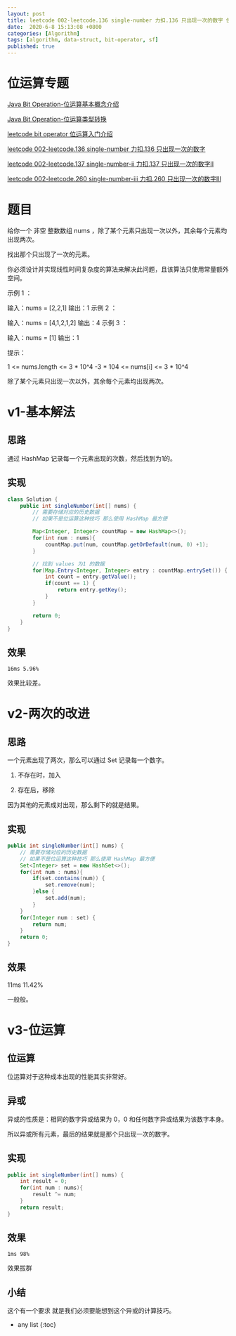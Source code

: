 ```yaml
---
layout: post
title: leetcode 002-leetcode.136 single-number 力扣.136 只出现一次的数字 位运算
date:  2020-6-8 15:13:08 +0800
categories: [Algorithm]
tags: [algorithm, data-struct, bit-operator, sf]
published: true
---
```


# 位运算专题

[Java Bit Operation-位运算基本概念介绍](https://houbb.github.io/2020/06/08/algorithm-000-leetcode-data-struct-002-bit-operator-00-base)

[Java Bit Operation-位运算类型转换](https://houbb.github.io/2020/06/08/algorithm-000-leetcode-data-struct-002-bit-operator-00-convert)

[leetcode bit operator 位运算入门介绍](https://houbb.github.io/2020/06/08/algorithm-000-leetcode-data-struct-002-bit-operator-00-intro)

[leetcode 002-leetcode.136 single-number 力扣.136 只出现一次的数字](https://houbb.github.io/2020/06/08/algorithm-000-leetcode-data-struct-002-bit-operator-01-136-single-number)

[leetcode 002-leetcode.137 single-number-ii 力扣.137 只出现一次的数字II](https://houbb.github.io/2020/06/08/algorithm-000-leetcode-data-struct-002-bit-operator-02-137-single-number-ii)

[leetcode 002-leetcode.260 single-number-iii 力扣.260 只出现一次的数字III](https://houbb.github.io/2020/06/08/algorithm-000-leetcode-data-struct-002-bit-operator-03-260-single-number-iii)

# 题目

给你一个 非空 整数数组 nums ，除了某个元素只出现一次以外，其余每个元素均出现两次。

找出那个只出现了一次的元素。

你必须设计并实现线性时间复杂度的算法来解决此问题，且该算法只使用常量额外空间。

示例 1 ：

输入：nums = [2,2,1]
输出：1
示例 2 ：

输入：nums = [4,1,2,1,2]
输出：4
示例 3 ：

输入：nums = [1]
输出：1
 

提示：

1 <= nums.length <= 3 * 10^4
-3 * 104 <= nums[i] <= 3 * 10^4

除了某个元素只出现一次以外，其余每个元素均出现两次。

# v1-基本解法

## 思路

通过 HashMap 记录每一个元素出现的次数，然后找到为1的。

## 实现

```java
class Solution {
    public int singleNumber(int[] nums) {
        // 需要存储对应的历史数据
        // 如果不是位运算这种技巧 那么使用 HashMap 最方便

        Map<Integer, Integer> countMap = new HashMap<>();
        for(int num : nums){
            countMap.put(num, countMap.getOrDefault(num, 0) +1);
        }

        // 找到 values 为1 的数据
        for(Map.Entry<Integer, Integer> entry : countMap.entrySet()) {
            int count = entry.getValue();
            if(count == 1) {
                return entry.getKey();
            }
        }

        return 0;
    }
}
```

## 效果

```
16ms 5.96%
```

效果比较差。

# v2-两次的改进

## 思路

一个元素出现了两次，那么可以通过 Set 记录每一个数字。

1. 不存在时，加入

2. 存在后，移除

因为其他的元素成对出现，那么剩下的就是结果。

## 实现

```java
public int singleNumber(int[] nums) {
    // 需要存储对应的历史数据
    // 如果不是位运算这种技巧 那么使用 HashMap 最方便
    Set<Integer> set = new HashSet<>();
    for(int num : nums){
        if(set.contains(num)) {
            set.remove(num);
        }else {
            set.add(num);
        }
    }
    for(Integer num : set) {
        return num;
    }
    return 0;
}
```

## 效果

11ms 11.42%

一般般。

# v3-位运算

## 位运算

位运算对于这种成本出现的性能其实非常好。

## 异或

异或的性质是：相同的数字异或结果为 0，0 和任何数字异或结果为该数字本身。

所以异或所有元素，最后的结果就是那个只出现一次的数字。

## 实现

```java
public int singleNumber(int[] nums) {
    int result = 0;
    for(int num : nums){
        result ^= num;
    }
    return result;
}
```

## 效果

```
1ms 98%
```

效果拔群

## 小结

这个有一个要求 就是我们必须要能想到这个异或的计算技巧。

* any list
{:toc}